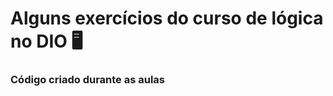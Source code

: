 # Alguns exercícios do curso de lógica no DIO :desktop_computer:

### Código criado durante as aulas
